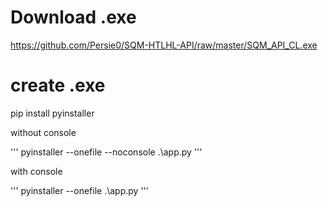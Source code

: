 # Download .exe
https://github.com/Persie0/SQM-HTLHL-API/raw/master/SQM_API_CL.exe

# create .exe
pip install pyinstaller


without console

'''
pyinstaller --onefile --noconsole .\app.py
'''

with console

'''
pyinstaller --onefile .\app.py
'''

